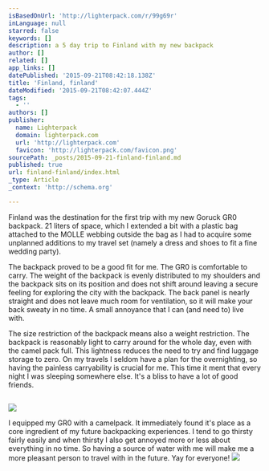 ```yaml
---
isBasedOnUrl: 'http://lighterpack.com/r/99g69r'
inLanguage: null
starred: false
keywords: []
description: a 5 day trip to Finland with my new backpack
author: []
related: []
app_links: []
datePublished: '2015-09-21T08:42:18.138Z'
title: 'Finland, finland'
dateModified: '2015-09-21T08:42:07.444Z'
tags:
  - ''
authors: []
publisher:
  name: Lighterpack
  domain: lighterpack.com
  url: 'http://lighterpack.com'
  favicon: 'http://lighterpack.com/favicon.png'
sourcePath: _posts/2015-09-21-finland-finland.md
published: true
url: finland-finland/index.html
_type: Article
_context: 'http://schema.org'

---
```

Finland was the destination for the first trip with my new Goruck GR0 backpack.  21 liters of space, which I extended a bit with a plastic bag attached to the MOLLE webbing outside the bag as I had to acquire some unplanned additions to my travel set (namely a dress and shoes to fit a fine wedding party).

The backpack proved to be a good fit for me. The GR0 is comfortable to carry. The weight of the backpack is evenly distributed to my shoulders and the backpack sits on its position and does not shift around leaving a secure feeling for exploring the city with the backpack. The back panel is nearly straight and does not leave much room for ventilation, so it will make your back sweaty in no time. A small annoyance that I can (and need to) live with. 

The size restriction of the backpack means also a weight restriction. The backpack is reasonably light to carry around for the whole day, even with the camel pack full. This lightness reduces the need to try and find luggage storage to zero. On my travels I seldom have a plan for the overnighting, so having the painless carryability is crucial for me. This time it ment that every night I was sleeping somewhere else. It's a bliss to have a lot of good friends.

<article style=""><h1></h1><p></p><img src="http://i.imgur.com/q1nJS48s.jpg" /></article>

I equipped my GR0 with a camelpack. It immediately found it's place as a core ingredient of my future backpacking experiences. I tend to go thirsty fairly easily and when thirsty I also get annoyed more or less about everything in no time. So having a source of water with me will make me a more pleasant person to travel with in the future. Yay for everyone!
![](https://imgflo.herokuapp.com/graph/vahj1ThiexotieMo/030686c5e97b77e207b116fd6d903ffd/passthrough.jpg?input=http%3A%2F%2Fi.imgur.com%2Fq1nJS48s.jpg&width=90&height=90)